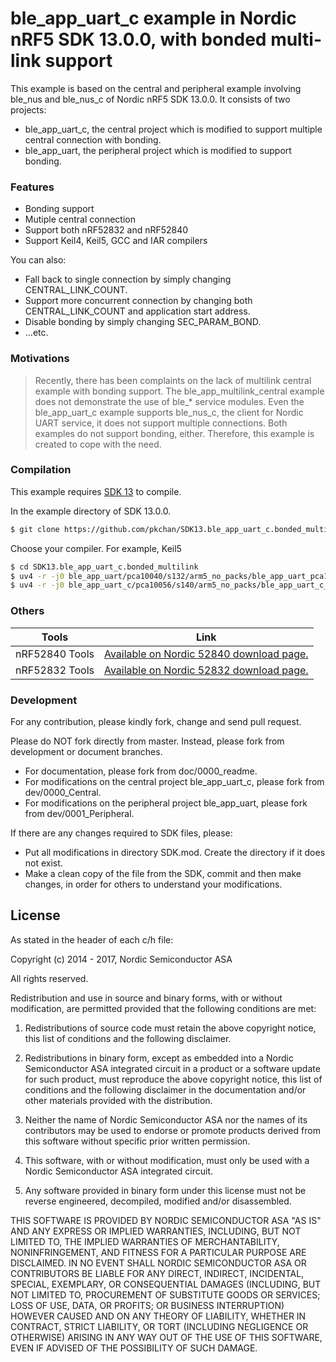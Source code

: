 # ble\_app\_uart\_c example in Nordic nRF5 SDK 13.0.0, with bonded multi-link support

This example is based on the central and peripheral example involving ble\_nus and ble\_nus\_c of Nordic nRF5 SDK 13.0.0. It consists of two projects:

  - ble\_app\_uart\_c, the central project which is modified to support multiple central connection with bonding.
  - ble\_app\_uart, the peripheral project which is modified to support bonding.

### Features

  - Bonding support
  - Mutiple central connection
  - Support both nRF52832 and nRF52840
  - Support Keil4, Keil5, GCC and IAR compilers


You can also:
  - Fall back to single connection by simply changing CENTRAL_LINK_COUNT.
  - Support more concurrent connection by changing both CENTRAL_LINK_COUNT and application start address.
  - Disable bonding by simply changing SEC_PARAM_BOND.
  - ...etc.

### Motivations
> Recently, there has been complaints on the lack of multilink central example
> with bonding support. The ble\_app\_multilink\_central example does not
> demonstrate the use of ble\_* service modules. Even the ble\_app\_uart\_c
> example supports ble\_nus\_c, the client for Nordic UART service, it does
> not support multiple connections. Both examples do not support bonding,
> either. Therefore, this example is created to cope with the need.



### Compilation
This example requires [SDK 13](http://developer.nordicsemi.com/nRF5_SDK/nRF5_SDK_v13.x.x/) to compile.

In the example directory of SDK 13.0.0.

```sh
$ git clone https://github.com/pkchan/SDK13.ble_app_uart_c.bonded_multilink.git
```

Choose your compiler. For example, Keil5

```sh
$ cd SDK13.ble_app_uart_c.bonded_multilink 
$ uv4 -r -j0 ble_app_uart/pca10040/s132/arm5_no_packs/ble_app_uart_pca10040_s132.uvprojx
$ uv4 -r -j0 ble_app_uart_c/pca10056/s140/arm5_no_packs/ble_app_uart_c_pca10056_s140.uvprojx
```

### Others

| Tools | Link |
| ------ | ------ |
| nRF52840 Tools | [Available on Nordic 52840 download page.](http://www.nordicsemi.com/eng/Products/nRF52840#Downloads) |
| nRF52832 Tools | [Available on Nordic 52832 download page.](http://www.nordicsemi.com/eng/Products/Bluetooth-low-energy/nRF52832#Downloads) |



### Development

For any contribution, please kindly fork, change and send pull request.

Please do NOT fork directly from master. Instead, please fork from development or document branches.
  - For documentation, please fork from doc/0000_readme.
  - For modifications on the central project ble\_app\_uart\_c, please fork from dev/0000\_Central.
  - For modifications on the peripheral project ble\_app\_uart, please fork from dev/0001\_Peripheral.

If there are any changes required to SDK files, please:
  - Put all modifications in directory SDK.mod. Create the directory if it does not exist.
  - Make a clean copy of the file from the SDK, commit and then make changes, in order for others to understand your modifications.

License
----

As stated in the header of each c/h file:
 
Copyright (c) 2014 - 2017, Nordic Semiconductor ASA

All rights reserved.

Redistribution and use in source and binary forms, with or without modification,
are permitted provided that the following conditions are met:

1. Redistributions of source code must retain the above copyright notice, this
    list of conditions and the following disclaimer.
 
2. Redistributions in binary form, except as embedded into a Nordic
   Semiconductor ASA integrated circuit in a product or a software update for
   such product, must reproduce the above copyright notice, this list of
   conditions and the following disclaimer in the documentation and/or other
   materials provided with the distribution.

 3. Neither the name of Nordic Semiconductor ASA nor the names of its
    contributors may be used to endorse or promote products derived from this
    software without specific prior written permission.
 
 4. This software, with or without modification, must only be used with a
    Nordic Semiconductor ASA integrated circuit.
 
 5. Any software provided in binary form under this license must not be reverse
    engineered, decompiled, modified and/or disassembled.
 
 THIS SOFTWARE IS PROVIDED BY NORDIC SEMICONDUCTOR ASA "AS IS" AND ANY EXPRESS
 OR IMPLIED WARRANTIES, INCLUDING, BUT NOT LIMITED TO, THE IMPLIED WARRANTIES
 OF MERCHANTABILITY, NONINFRINGEMENT, AND FITNESS FOR A PARTICULAR PURPOSE ARE
 DISCLAIMED. IN NO EVENT SHALL NORDIC SEMICONDUCTOR ASA OR CONTRIBUTORS BE
 LIABLE FOR ANY DIRECT, INDIRECT, INCIDENTAL, SPECIAL, EXEMPLARY, OR
 CONSEQUENTIAL DAMAGES (INCLUDING, BUT NOT LIMITED TO, PROCUREMENT OF SUBSTITUTE
 GOODS OR SERVICES; LOSS OF USE, DATA, OR PROFITS; OR BUSINESS INTERRUPTION)
 HOWEVER CAUSED AND ON ANY THEORY OF LIABILITY, WHETHER IN CONTRACT, STRICT
 LIABILITY, OR TORT (INCLUDING NEGLIGENCE OR OTHERWISE) ARISING IN ANY WAY OUT
 OF THE USE OF THIS SOFTWARE, EVEN IF ADVISED OF THE POSSIBILITY OF SUCH DAMAGE.



